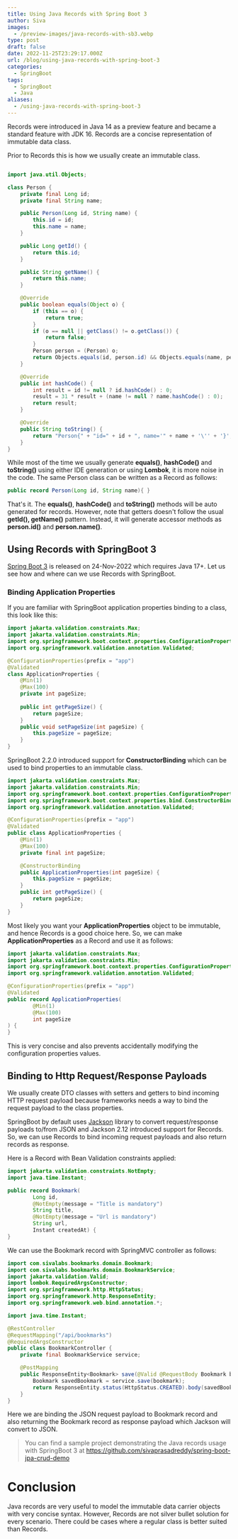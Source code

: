 ```yaml
---
title: Using Java Records with Spring Boot 3
author: Siva
images:
  - /preview-images/java-records-with-sb3.webp
type: post
draft: false
date: 2022-11-25T23:29:17.000Z
url: /blog/using-java-records-with-spring-boot-3
categories:
  - SpringBoot
tags:
  - SpringBoot
  - Java
aliases:
  - /using-java-records-with-spring-boot-3
---
```


Records were introduced in Java 14 as a preview feature and became a standard feature with JDK 16.
Records are a concise representation of immutable data class. 

<!--more-->


Prior to Records this is how we usually create an immutable class.

```java

import java.util.Objects;

class Person {
    private final Long id;
    private final String name;

    public Person(Long id, String name) {
        this.id = id;
        this.name = name;
    }

    public Long getId() {
        return this.id;
    }

    public String getName() {
        return this.name;
    }

    @Override
    public boolean equals(Object o) {
        if (this == o) {
            return true;
        }
        if (o == null || getClass() != o.getClass()) {
            return false;
        }
        Person person = (Person) o;
        return Objects.equals(id, person.id) && Objects.equals(name, person.name);
    }

    @Override
    public int hashCode() {
        int result = id != null ? id.hashCode() : 0;
        result = 31 * result + (name != null ? name.hashCode() : 0);
        return result;
    }

    @Override
    public String toString() {
        return "Person{" + "id=" + id + ", name='" + name + '\'' + '}';
    }
}
```

While most of the time we usually generate **equals()**, **hashCode()** and **toString()** using either IDE generation or using **Lombok**, it is more noise in the code.
The same Person class can be written as a Record as follows:

```java
public record Person(Long id, String name){ }
```

That's it. The **equals()**, **hashCode()** and **toString()** methods will be auto generated for records.
However, note that getters doesn't follow the usual **getId(), getName()** pattern. 
Instead, it will generate accessor methods as **person.id()** and **person.name()**.

## Using Records with SpringBoot 3
[Spring Boot 3](https://spring.io/blog/2022/11/24/spring-boot-3-0-goes-ga) is released on 24-Nov-2022 which requires Java 17+.
Let us see how and where can we use Records with SpringBoot.

### Binding Application Properties
If you are familiar with SpringBoot application properties binding to a class, this look like this:

```java
import jakarta.validation.constraints.Max;
import jakarta.validation.constraints.Min;
import org.springframework.boot.context.properties.ConfigurationProperties;
import org.springframework.validation.annotation.Validated;

@ConfigurationProperties(prefix = "app")
@Validated
class ApplicationProperties {
    @Min(1)
    @Max(100)
    private int pageSize;
    
    public int getPageSize() {
        return pageSize;
    }
    public void setPageSize(int pageSize) {
        this.pageSize = pageSize;
    }
}
```

SpringBoot 2.2.0 introduced support for **ConstructorBinding** which can be used to bind properties to an immutable class.

```java
import jakarta.validation.constraints.Max;
import jakarta.validation.constraints.Min;
import org.springframework.boot.context.properties.ConfigurationProperties;
import org.springframework.boot.context.properties.bind.ConstructorBinding;
import org.springframework.validation.annotation.Validated;

@ConfigurationProperties(prefix = "app")
@Validated
public class ApplicationProperties {
    @Min(1)
    @Max(100)
    private final int pageSize;

    @ConstructorBinding
    public ApplicationProperties(int pageSize) {
        this.pageSize = pageSize;
    }
    public int getPageSize() {
        return pageSize;
    }
}
```

Most likely you want your **ApplicationProperties** object to be immutable, and hence Records is a good choice here.
So, we can make **ApplicationProperties** as a Record and use it as follows:

```java
import jakarta.validation.constraints.Max;
import jakarta.validation.constraints.Min;
import org.springframework.boot.context.properties.ConfigurationProperties;
import org.springframework.validation.annotation.Validated;

@ConfigurationProperties(prefix = "app")
@Validated
public record ApplicationProperties(
        @Min(1)
        @Max(100)
        int pageSize
) {
}
```

This is very concise and also prevents accidentally modifying the configuration properties values.

## Binding to Http Request/Response Payloads
We usually create DTO classes with setters and getters to bind incoming HTTP request payload because frameworks needs a way to bind the request payload to the class properties.

SpringBoot by default uses [Jackson](https://github.com/FasterXML/jackson) library to convert request/response payloads to/from JSON and Jackson 2.12 introduced support for Records.
So, we can use Records to bind incoming request payloads and also return records as response.

Here is a Record with Bean Validation constraints applied:

```java
import jakarta.validation.constraints.NotEmpty;
import java.time.Instant;

public record Bookmark(
        Long id,
        @NotEmpty(message = "Title is mandatory")
        String title,
        @NotEmpty(message = "Url is mandatory")
        String url,
        Instant createdAt) {
}
```

We can use the Bookmark record with SpringMVC controller as follows:

```java
import com.sivalabs.bookmarks.domain.Bookmark;
import com.sivalabs.bookmarks.domain.BookmarkService;
import jakarta.validation.Valid;
import lombok.RequiredArgsConstructor;
import org.springframework.http.HttpStatus;
import org.springframework.http.ResponseEntity;
import org.springframework.web.bind.annotation.*;

import java.time.Instant;

@RestController
@RequestMapping("/api/bookmarks")
@RequiredArgsConstructor
public class BookmarkController {
    private final BookmarkService service;

    @PostMapping
    public ResponseEntity<Bookmark> save(@Valid @RequestBody Bookmark bookmark) {
        Bookmark savedBookmark = service.save(bookmark);
        return ResponseEntity.status(HttpStatus.CREATED).body(savedBookmark);
    }
}
```

Here we are binding the JSON request payload to Bookmark record and also returning the Bookmark record as response payload which Jackson will convert to JSON.

> You can find a sample project demonstrating the Java records usage with SpringBoot 3 at https://github.com/sivaprasadreddy/spring-boot-jpa-crud-demo

# Conclusion
Java records are very useful to model the immutable data carrier objects with very concise syntax.
However, Records are not silver bullet solution for every scenario. There could be cases where a regular class is better suited than Records.
